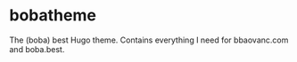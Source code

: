 # bobatheme

The (boba) best Hugo theme. Contains everything I need for bbaovanc.com and
boba.best.
